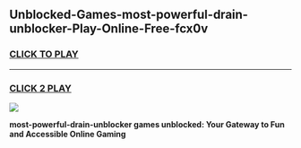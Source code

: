 
## Unblocked-Games-most-powerful-drain-unblocker-Play-Online-Free-fcx0v
<h3>
<a href="https://premium76.site?title=most-powerful-drain-unblocker&ref=26A">CLICK TO PLAY</a></h3>
<hr>

<h3>
<a href="https://premium76.site?title=most-powerful-drain-unblocker&ref=26A">CLICK 2 PLAY</a>
  
</h3>

<a href="https://premium76.site?title=most-powerful-drain-unblocker&ref=26A"><img src="https://clearcache.store/games.png"></a>


**most-powerful-drain-unblocker games unblocked: Your Gateway to Fun and Accessible Online Gaming**
